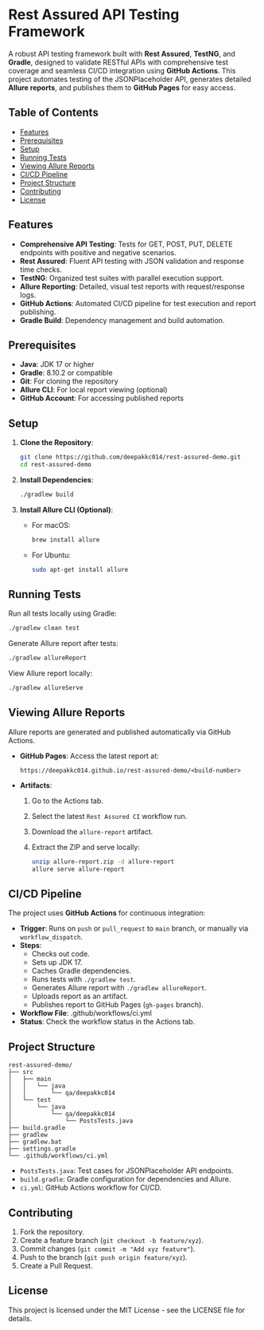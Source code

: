 # Rest Assured API Testing Framework

A robust API testing framework built with **Rest Assured**, **TestNG**, and **Gradle**, designed to validate RESTful APIs with comprehensive test coverage and seamless CI/CD integration using **GitHub Actions**. This project automates testing of the JSONPlaceholder API, generates detailed **Allure reports**, and publishes them to **GitHub Pages** for easy access.

## Table of Contents

- [Features](#features)
- [Prerequisites](#prerequisites)
- [Setup](#setup)
- [Running Tests](#running-tests)
- [Viewing Allure Reports](#viewing-allure-reports)
- [CI/CD Pipeline](#cicd-pipeline)
- [Project Structure](#project-structure)
- [Contributing](#contributing)
- [License](#license)

## Features

- **Comprehensive API Testing**: Tests for GET, POST, PUT, DELETE endpoints with positive and negative scenarios.
- **Rest Assured**: Fluent API testing with JSON validation and response time checks.
- **TestNG**: Organized test suites with parallel execution support.
- **Allure Reporting**: Detailed, visual test reports with request/response logs.
- **GitHub Actions**: Automated CI/CD pipeline for test execution and report publishing.
- **Gradle Build**: Dependency management and build automation.

## Prerequisites

- **Java**: JDK 17 or higher
- **Gradle**: 8.10.2 or compatible
- **Git**: For cloning the repository
- **Allure CLI**: For local report viewing (optional)
- **GitHub Account**: For accessing published reports

## Setup

1. **Clone the Repository**:

   ```bash
   git clone https://github.com/deepakkc014/rest-assured-demo.git
   cd rest-assured-demo
   ```

2. **Install Dependencies**:

   ```bash
   ./gradlew build
   ```

3. **Install Allure CLI (Optional)**:

    - For macOS:

      ```bash
      brew install allure
      ```
    - For Ubuntu:

      ```bash
      sudo apt-get install allure
      ```

## Running Tests

Run all tests locally using Gradle:

```bash
./gradlew clean test
```

Generate Allure report after tests:

```bash
./gradlew allureReport
```

View Allure report locally:

```bash
./gradlew allureServe
```

## Viewing Allure Reports

Allure reports are generated and published automatically via GitHub Actions.

- **GitHub Pages**: Access the latest report at:

  ```
  https://deepakkc014.github.io/rest-assured-demo/<build-number>
  ```

- **Artifacts**:

    1. Go to the Actions tab.
    2. Select the latest `Rest Assured CI` workflow run.
    3. Download the `allure-report` artifact.
    4. Extract the ZIP and serve locally:

       ```bash
       unzip allure-report.zip -d allure-report
       allure serve allure-report
       ```

## CI/CD Pipeline

The project uses **GitHub Actions** for continuous integration:

- **Trigger**: Runs on `push` or `pull_request` to `main` branch, or manually via `workflow_dispatch`.
- **Steps**:
    - Checks out code.
    - Sets up JDK 17.
    - Caches Gradle dependencies.
    - Runs tests with `./gradlew test`.
    - Generates Allure report with `./gradlew allureReport`.
    - Uploads report as an artifact.
    - Publishes report to GitHub Pages (`gh-pages` branch).
- **Workflow File**: .github/workflows/ci.yml
- **Status**: Check the workflow status in the Actions tab.

## Project Structure

```
rest-assured-demo/
├── src
│   ├── main
│   │   └── java
│   │       └── qa/deepakkc014
│   └── test
│       └── java
│           └── qa/deepakkc014
│               └── PostsTests.java
├── build.gradle
├── gradlew
├── gradlew.bat
├── settings.gradle
└── .github/workflows/ci.yml
```

- `PostsTests.java`: Test cases for JSONPlaceholder API endpoints.
- `build.gradle`: Gradle configuration for dependencies and Allure.
- `ci.yml`: GitHub Actions workflow for CI/CD.

## Contributing

1. Fork the repository.
2. Create a feature branch (`git checkout -b feature/xyz`).
3. Commit changes (`git commit -m "Add xyz feature"`).
4. Push to the branch (`git push origin feature/xyz`).
5. Create a Pull Request.

## License

This project is licensed under the MIT License - see the LICENSE file for details.
